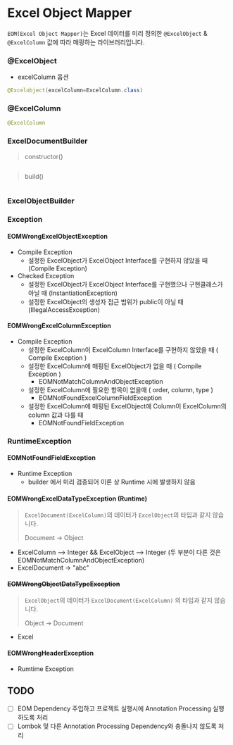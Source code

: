 # Excel Object Mapper

`EOM(Excel Object Mapper)`는 Excel 데이터를 미리 정의한 `@ExcelObject` & `@ExcelColumn` 값에 따라 매핑하는 라이브러리입니다.



### @ExcelObject

- excelColumn 옵션

```java
@Excelobject(excelColumn=ExcelColumn.class)
```



### @ExcelColumn 

```java
@ExcelColumn
```



### ExcelDocumentBuilder

> constructor() 

```java

```

> build()

```java

```



### ExcelObjectBuilder



### Exception

#### EOMWrongExcelObjectException

- Compile Exception
  - 설정한 ExcelObject가 ExcelObject Interface를 구현하지 않았을 때 (Compile Exception)
- Checked Exception
  - 설정한 ExcelObject가 ExcelObject Interface를 구현했으나 구현클래스가 아닐 때 (InstantiationException)
  - 설정한 ExcelObject의 생성자 접근 범위가 public이 아닐 때 (IllegalAccessException)



#### EOMWrongExcelColumnException

- Compile Exception
  - 설정한 ExcelColumn이 ExcelColumn Interface를 구현하지 않았을 때 ( Compile Exception )
  - 설정한 ExcelColumn에 매핑된 ExcelObject가 없을 때 ( Compile Exception )
    - EOMNotMatchColumnAndObjectException
  - 설정한 ExcelColumn에 필요한 항목이 없을때 ( order, column, type )
    - EOMNotFoundExcelColumnFieldException
  - 설정한 ExcelColumn에 매핑된 ExcelObject에 Column이 ExcelColumn의 column 값과 다를 때
    - EOMNotFoundFieldException



### RuntimeException

#### EOMNotFoundFieldException

- Runtime Exception 
  - builder 에서 미리 검증되어 이론 상 Runtime 시에 발생하지 않음



#### EOMWrongExcelDataTypeException (Runtime)

> `ExcelDocument(ExcelColumn)`의 데이터가 `ExcelObject`의 타입과 같지 않습니다.
>
> Document -> Object

- ExcelColumn --> Integer && ExcelObject --> Integer (두 부분이 다른 것은 EOMNotMatchColumnAndObjectException)
- ExcelDocument -> "abc"



#### ~~EOMWrongObjectDataTypeException~~

> `ExcelObject`의 데이터가 `ExcelDocument(ExcelColumn)` 의 타입과 같지 않습니다.
>
> Object -> Document

- Excel



#### EOMWrongHeaderException

- Rumtime Exception



## TODO

- [ ] EOM Dependency 주입하고 프로젝트 실행시에 Annotation Processing 실행하도록 처리
- [ ] Lombok 및 다른 Annotation Processing Dependency와 충돌나지 않도록 처리